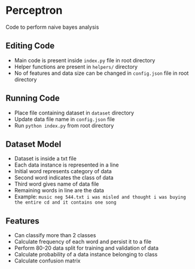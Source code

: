 # Perceptron

Code to perform naive bayes analysis

## Editing Code
* Main code is present inside `index.py` file in root directory
* Helper functions are present in `helpers/` directory
* No of features and data size can be changed in `config.json` file in root directory

## Running Code
* Place file containing dataset in `dataset` directory
* Update data file name in `config.json` file
* Run `python index.py` from root directory

## Dataset Model
* Dataset is inside a txt file
* Each data instance is represented in a line
* Initial word represents category of data
* Second word indicates the class of data
* Third word gives name of data file
* Remaining words in line are the data
* Example: `music neg 544.txt i was misled and thought i was buying the entire cd and it contains one song `

## Features
* Can classify more than 2 classes
* Calculate frequency of each word and persist it to a file
* Perform 80-20 data split for training and validation of data
* Calculate probability of a data instance belonging to class
* Calculate confusion matrix
